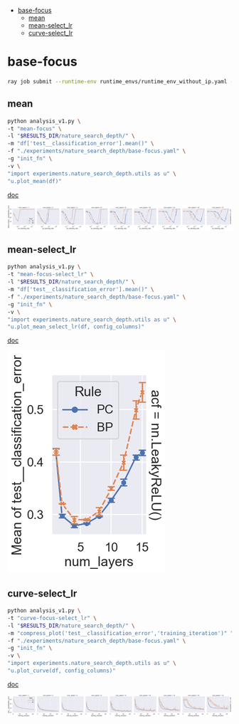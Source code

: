 <!-- TOC -->

- [base-focus](#base-focus)
  - [mean](#mean)
  - [mean-select\_lr](#mean-select_lr)
  - [curve-select\_lr](#curve-select_lr)

<!-- /TOC -->

<!-- # base

```bash
python main.py -c nature_search_depth/base
```

## mean

```bash
python analysis_v1.py \
-t "mean" \
-l "$RESULTS_DIR/nature_search_depth/" \
-m "df['test__classification_error'].mean()" \
-f "./experiments/nature_search_depth/base.yaml" \
-g "init_fn" \
-v \
"import experiments.nature_search_depth.utils as u" \
"u.plot_mean(df)"
```

[doc](./mean.md) -->

# base-focus

```bash
ray job submit --runtime-env runtime_envs/runtime_env_without_ip.yaml --address $PSSR -- python main.py -c nature_search_depth/base-focus
```

## mean

```bash
python analysis_v1.py \
-t "mean-focus" \
-l "$RESULTS_DIR/nature_search_depth/" \
-m "df['test__classification_error'].mean()" \
-f "./experiments/nature_search_depth/base-focus.yaml" \
-g "init_fn" \
-v \
"import experiments.nature_search_depth.utils as u" \
"u.plot_mean(df)"
```

[doc](./mean-focus.md)

![](./mean-focus-torch_nn_init_xavier_normal.png)

## mean-select_lr

```bash
python analysis_v1.py \
-t "mean-focus-select_lr" \
-l "$RESULTS_DIR/nature_search_depth/" \
-m "df['test__classification_error'].mean()" \
-f "./experiments/nature_search_depth/base-focus.yaml" \
-g "init_fn" \
-v \
"import experiments.nature_search_depth.utils as u" \
"u.plot_mean_select_lr(df, config_columns)"
```

[doc](./mean-focus-select_lr.md)

![](./mean-focus-select_lr-torch_nn_init_xavier_normal.png)

<!-- ## curve-deep

```bash
python analysis_v1.py \
-t "curve-focus-curve-deep" \
-l "$RESULTS_DIR/nature_search_depth/" \
-m "compress_plot('test__classification_error','training_iteration')" "df['test__classification_error'].mean()" \
-f "./experiments/nature_search_depth/base-focus-curve-deep.yaml" \
-v \
"import experiments.nature_search_depth.utils as u" \
"u.plot_curve(df, config_columns, is_select_lr=False)"
```

![](./curve-focus-curve-deep-.png) -->

## curve-select_lr

```bash
python analysis_v1.py \
-t "curve-focus-select_lr" \
-l "$RESULTS_DIR/nature_search_depth/" \
-m "compress_plot('test__classification_error','training_iteration')" "df['test__classification_error'].mean()" \
-f "./experiments/nature_search_depth/base-focus.yaml" \
-g "init_fn" \
-v \
"import experiments.nature_search_depth.utils as u" \
"u.plot_curve(df, config_columns)"
```

[doc](./curve-focus-select_lr.md)

![](./curve-focus-select_lr-torch_nn_init_xavier_normal.png)

<!-- # base-regression

```bash
/* master */
CUDA_VISIBLE_DEVICES=1,2,3 python main.py -c nature_search_depth/base-regression-pc -m T1

/* master */
CUDA_VISIBLE_DEVICES=0 python main.py -c nature_search_depth/base-regression-bp -m T1
```

## mean

```bash
python analysis_v1.py \
-t "mean-regression" \
-l "$RESULTS_DIR/nature_search_depth/" \
-m "df['train:error'].mean()" \
-f "./experiments/nature_search_depth/base-regression-pc.yaml" "./experiments/nature_search_depth/base-regression-bp.yaml" \
-g "init_fn" \
-v \
"import experiments.nature_search_depth.utils as u" \
"u.plot_mean(df,'train')"
```

[doc](./mean-regression.md)

## mean-select_lr

```bash
python analysis_v1.py \
-t "mean-regression-select_lr" \
-l "$RESULTS_DIR/nature_search_depth/" \
-m "df['train:error'].mean()" \
-f "./experiments/nature_search_depth/base-regression-pc.yaml" "./experiments/nature_search_depth/base-regression-bp.yaml" \
-g "init_fn" \
-v \
"import experiments.nature_search_depth.utils as u" \
"u.plot_mean_select_lr(df,'train')"
```

[doc](./mean-regression-select_lr.md)

## curve

```bash
python analysis_v1.py \
-t "curve-regression" \
-l "$RESULTS_DIR/nature_search_depth/" \
-m "compress_plot('train:error','training_iteration')" \
-f "./experiments/nature_search_depth/base-regression-pc.yaml" "./experiments/nature_search_depth/base-regression-bp.yaml" \
-g "init_fn" \
-v \
"import experiments.nature_search_depth.utils as u" \
"u.regression_plot_curve(df,'train')"
```

[doc](./curve-regression.md) -->
